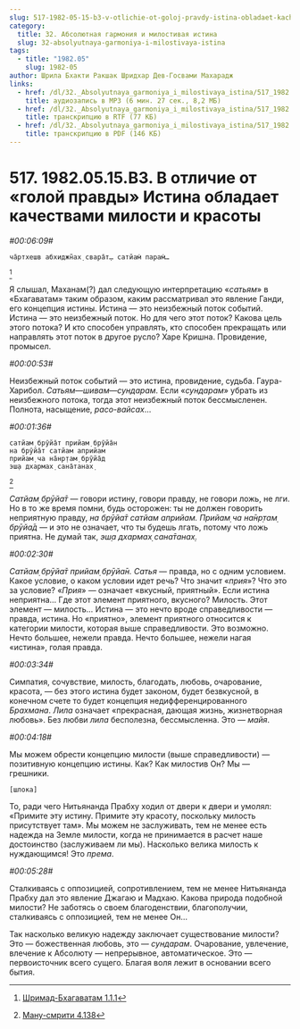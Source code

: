```yaml
---
slug: 517-1982-05-15-b3-v-otlichie-ot-goloj-pravdy-istina-obladaet-kachestvami-milosti-i-krasoty
category:
  title: 32. Абсолютная гармония и милостивая истина
  slug: 32-absolyutnaya-garmoniya-i-milostivaya-istina
tags:
  - title: "1982.05"
    slug: 1982-05
author: Шрила Бхакти Ракшак Шридхар Дев-Госвами Махарадж
links:
  - href: /dl/32._Absolyutnaya_garmoniya_i_milostivaya_istina/517_1982.05.15.B3_SridharMj_V_otlichie_ot_goloj_pravdy_Istina_obladaet_kachestvami_milosti_i_krasoty.mp3
    title: аудиозапись в MP3 (6 мин. 27 сек., 8,2 МБ)
  - href: /dl/32._Absolyutnaya_garmoniya_i_milostivaya_istina/517_1982.05.15.B3_SridharMj_V_otlichie_ot_goloj_pravdy_Istina_obladaet_kachestvami_milosti_i_krasoty.rtf
    title: транскрипцию в RTF (77 КБ)
  - href: /dl/32._Absolyutnaya_garmoniya_i_milostivaya_istina/517_1982.05.15.B3_SridharMj_V_otlichie_ot_goloj_pravdy_Istina_obladaet_kachestvami_milosti_i_krasoty.pdf
    title: транскрипцию в PDF (146 КБ)
---
```


# 517. 1982.05.15.B3. В отличие от «голой правды» Истина обладает качествами милости и красоты

*#00:06:09#*

    ча̄ртхешв абхиджн̃ах̣ свара̄т̣… сатйам̇ парам̇…
[^_ftn1]

Я слышал, Маханам(?) дал следующую интерпретацию «*сатьям*» в «Бхагаватам» таким образом, каким рассматривал это явление Ганди, его концепция истины. Истина — это неизбежный поток событий. Истина — это неизбежный поток. Но для чего этот поток? Какова цель этого потока? И кто способен управлять, кто способен прекращать или направлять этот поток в другое русло? Харе Кришна. Провидение, промысел.

*#00:00:53#*

Неизбежный поток событий — это истина, провидение, судьба. Гаура-Харибол. *Сатьям*—*шивам*—*сундарам*. Если «*сундарам*» убрать из неизбежного потока, тогда этот неизбежный поток бессмысленен. Полнота, насыщение, *расо-вайсах*…

*#00:01:36#*

    сатйам̣ брӯйа̄т прийам̣ брӯйа̄н
    на брӯйа̄т сатйам априйам
    прийам̣ ча на̄нр̣там̣ брӯйа̄д
    эш̣а дхармах̣ сана̄танах̣
[^_ftn2]

*Сатйам̣ брӯйа̄т* — говори истину, говори правду, не говори ложь, не лги. Но в то же время помни, будь осторожен: ты не должен говорить неприятную правду, *на брӯйа̄т сатйам априйам. Прийам̣ ча на̄нр̣там̣ брӯйа̄д* — и это не означает, что ты будешь лгать, потому что ложь приятна. Не думай так, *эш̣а дхармах̣ сана̄танах̣.*

*#00:02:30#*

*Сатйам̣ брӯйа̄т прийам̣ брӯйа̄н. Сатья* — правда, но с одним условием. Какое условие, о каком условии идет речь? Что значит «*прия*»? Что это за условие? «*Прия*» — означает «вкусный, приятный». Если истина неприятна… Где этот элемент приятного, вкусного? Милость. Этот элемент — милость… Истина — это нечто вроде справедливости — правда, истина. Но «приятно», элемент приятного относится к категории милости, которая выше справедливости. Это возможно. Нечто большее, нежели правда. Нечто большее, нежели нагая «истина», голая правда.

*#00:03:34#*

Симпатия, сочувствие, милость, благодать, любовь, очарование, красота, — без этого истина будет законом, будет безвкусной, в конечном счете то будет концепция недифференцированного *Брахмана*. *Лила* означает «прекрасная, дающая жизнь, жизнетворная любовь». Без любви *лила* бесполезна, бессмысленна. Это — *майя*.

*#00:04:18#*

Мы можем обрести концепцию милости (выше справедливости) — позитивную концепцию истины. Как? Как милостив Он? Мы — грешники.

    [шлока]

То, ради чего Нитьянанда Прабху ходил от двери к двери и умолял: «Примите эту истину. Примите эту красоту, поскольку милость присутствует там». Мы можем не заслуживать, тем не менее есть надежда на Земле милости, когда не принимается в расчет наше достоинство (заслуживаем ли мы). Насколько велика милость к нуждающимся! Это *према*.

*#00:05:28#*

Сталкиваясь с оппозицией, сопротивлением, тем не менее Нитьянанда Прабху дал это явление Джагаю и Мадхаю. Какова природа подобной милости? Не заботясь о своем благоденствии, благополучии, сталкиваясь с оппозицией, тем не менее Он…

Так насколько великую надежду заключает существование милости? Это — божественная любовь, это — *сундарам*. Очарование, увлечение, влечение к Абсолюту — непрерывное, автоматическое. Это — первоисточник всего сущего. Благая воля лежит в основании всего бытия.



[^_ftn1]: [Шримад-Бхагаватам 1.1.1](../notes/shrimad-bhagavatam/shrimad-bhagavatam-1-1-1.md)

[^_ftn2]: [Ману-смрити 4.138](../notes/manu-smriti/manu-smriti-4-138.md)
